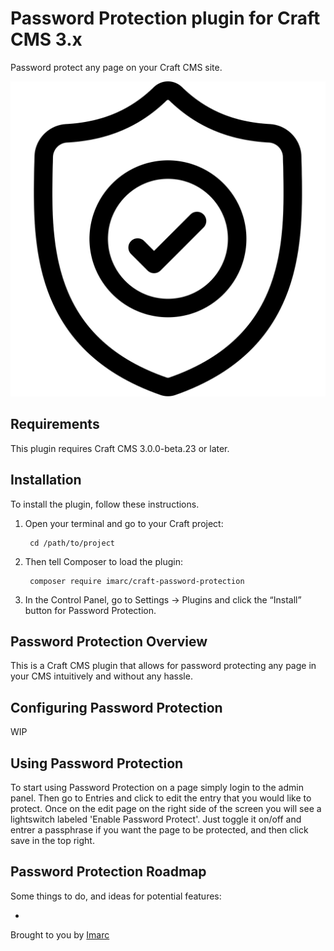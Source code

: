 # Password Protection plugin for Craft CMS 3.x

Password protect any page on your Craft CMS site.

![Screenshot](resources/img/icon-mask.svg)

## Requirements

This plugin requires Craft CMS 3.0.0-beta.23 or later.

## Installation

To install the plugin, follow these instructions.

1. Open your terminal and go to your Craft project:

        cd /path/to/project

2. Then tell Composer to load the plugin:

        composer require imarc/craft-password-protection

3. In the Control Panel, go to Settings → Plugins and click the “Install” button for Password Protection.

## Password Protection Overview

This is a Craft CMS plugin that allows for password protecting any page in your CMS intuitively and without any hassle.

## Configuring Password Protection

WIP

## Using Password Protection

To start using Password Protection on a page simply login to the admin panel. Then go to Entries and click to edit the entry that you would like to protect. Once on the edit page on the right side of the screen you will see a lightswitch labeled 'Enable Password Protect'. Just toggle it on/off and entrer a passphrase if you want the page to be protected, and then click save in the top right. 

## Password Protection Roadmap

Some things to do, and ideas for potential features:

* 

Brought to you by [Imarc](https://www.imarc.com/)
